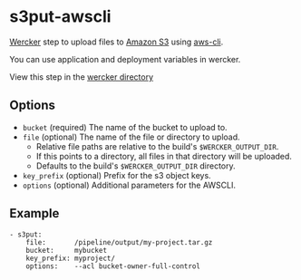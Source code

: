# s3put-awscli

[Wercker] step to upload files to [Amazon S3] using [aws-cli].

You can use application and deployment variables in wercker.

View this step in the [wercker directory][wd]

## Options

* `bucket` (required) The name of the bucket to upload to.
* `file` (optional) The name of the file or directory to upload.
  * Relative file paths are relative to the build's `$WERCKER_OUTPUT_DIR`.
  * If this points to a directory, all files in that directory will be uploaded.
  * Defaults to the build's `$WERCKER_OUTPUT_DIR` directory.
* `key_prefix` (optional) Prefix for the s3 object keys.
* `options` (optional) Additional parameters for the AWSCLI.

## Example

    - s3put:
        file:       /pipeline/output/my-project.tar.gz
        bucket:     mybucket
        key_prefix: myproject/
        options:    --acl bucket-owner-full-control

[Wercker]: http://wercker.com
[Amazon S3]: http://aws.amazon.com/s3
[wd]: https://app.wercker.com/#applications/5612a5904010ec244a242c71/tab/details
[aws-cli]: https://github.com/aws/aws-cli
